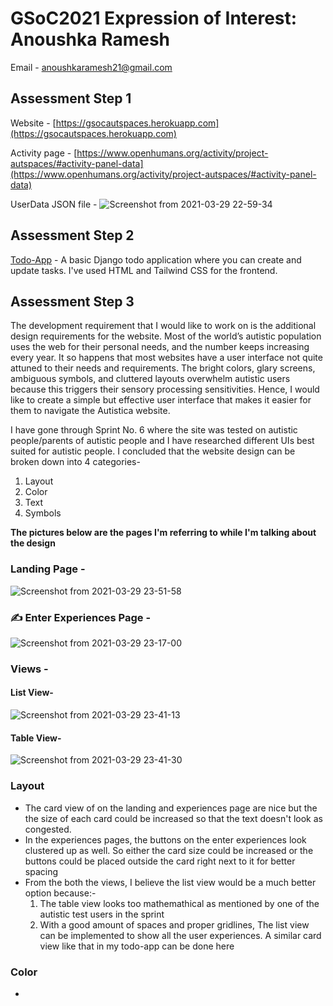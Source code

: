 # GSoC2021 Expression of Interest: Anoushka Ramesh
Email - anoushkaramesh21@gmail.com

## Assessment Step 1
Website - [https://gsocautspaces.herokuapp.com](https://gsocautspaces.herokuapp.com)

Activity page - [https://www.openhumans.org/activity/project-autspaces/#activity-panel-data](https://www.openhumans.org/activity/project-autspaces/#activity-panel-data)

UserData JSON file - 
![Screenshot from 2021-03-29 22-59-34](https://user-images.githubusercontent.com/73518403/112876035-a0388780-90e2-11eb-8e98-fd2a71a55d11.png)

## Assessment Step 2
[Todo-App](https://github.com/anoura12/todo-app) - A basic Django todo application where you can create and update tasks.
I've used HTML and Tailwind CSS for the frontend.

## Assessment Step 3
The development requirement that I would like to work on is the additional design requirements for the website.
Most of the world’s autistic population uses the web for their personal needs, and the number keeps increasing every year. It so happens that most websites have a user interface not quite attuned to their needs and requirements. The bright colors, glary screens, ambiguous symbols, and cluttered layouts overwhelm autistic users because this triggers their sensory processing sensitivities. Hence, I would like to create a simple but effective user interface that makes it easier for them to navigate the Autistica website. 

I have gone through Sprint No. 6 where the site was tested on autistic people/parents of autistic people and I have researched different UIs best suited for autistic people. I concluded that the website design can be broken down into 4 categories-
1. Layout
2. Color
3. Text
4. Symbols

**The pictures below are the pages I'm referring to while I'm talking about the design** 

### Landing Page -
![Screenshot from 2021-03-29 23-51-58](https://user-images.githubusercontent.com/73518403/112881828-cada0e80-90e9-11eb-82f4-937600592b43.png)



### :writing_hand: Enter Experiences Page -
![Screenshot from 2021-03-29 23-17-00](https://user-images.githubusercontent.com/73518403/112880921-b5181980-90e8-11eb-8b74-0680a40c4e59.png)


### Views -
#### List View-
![Screenshot from 2021-03-29 23-41-13](https://user-images.githubusercontent.com/73518403/112880687-623e6200-90e8-11eb-8482-a32af7141892.png)


#### Table View-
![Screenshot from 2021-03-29 23-41-30](https://user-images.githubusercontent.com/73518403/112880697-65395280-90e8-11eb-85ef-3135cde426a8.png)




### Layout
* The card view of on the landing and experiences page are nice but the the size of each card could be increased so that the text doesn't look as congested.
* In the experiences pages, the buttons on the enter experiences look clustered up as well. So either the card size could be increased or the buttons could be placed outside the card right next to it for better spacing 
* From the both the views, I believe the list view would be a much better option because:-
  1. The table view looks too mathemathical as mentioned by one of the autistic test users in the sprint
  2. With a good amount of spaces and proper gridlines, The list view can be implemented to show all the user experiences. A similar card view like that in my todo-app can be done here




### Color
* 




